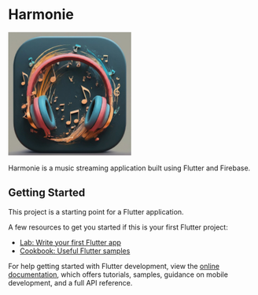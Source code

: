 # Harmonie

<img src="https://github.com/Naveenchand06/flutter-harmonie/raw/main/assets/showcase/app_icon.jpeg" width="250" height="250">

Harmonie is a music streaming application built using Flutter and Firebase.

## Getting Started

This project is a starting point for a Flutter application.

A few resources to get you started if this is your first Flutter project:

- [Lab: Write your first Flutter app](https://docs.flutter.dev/get-started/codelab)
- [Cookbook: Useful Flutter samples](https://docs.flutter.dev/cookbook)

For help getting started with Flutter development, view the
[online documentation](https://docs.flutter.dev/), which offers tutorials,
samples, guidance on mobile development, and a full API reference.
